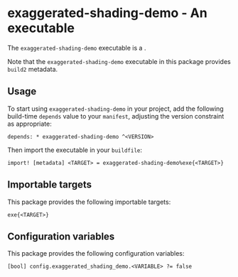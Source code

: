# exaggerated-shading-demo - An executable

The `exaggerated-shading-demo` executable is a <SUMMARY-OF-FUNCTIONALITY>.

Note that the `exaggerated-shading-demo` executable in this package provides `build2` metadata.


## Usage

To start using `exaggerated-shading-demo` in your project, add the following build-time
`depends` value to your `manifest`, adjusting the version constraint as
appropriate:

```
depends: * exaggerated-shading-demo ^<VERSION>
```

Then import the executable in your `buildfile`:

```
import! [metadata] <TARGET> = exaggerated-shading-demo%exe{<TARGET>}
```


## Importable targets

This package provides the following importable targets:

```
exe{<TARGET>}
```

<DESCRIPTION-OF-IMPORTABLE-TARGETS>


## Configuration variables

This package provides the following configuration variables:

```
[bool] config.exaggerated_shading_demo.<VARIABLE> ?= false
```

<DESCRIPTION-OF-CONFIG-VARIABLES>
